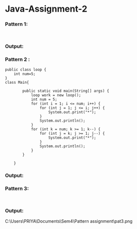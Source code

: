 # Java-Assignment-2
### Pattern 1:
```


```
### Output:

### Pattern 2 :
```
public class loop {
    int num=5;
}
class Main{

        public static void main(String[] args) {
            loop work = new loop();
            int num = 5;
            for (int i = 1; i <= num; i++) {
                for (int j = 1; j <= i; j++) {
                    System.out.print("*");
                }
                System.out.println();
            }
            for (int k = num; k >= 1; k--) {
                for (int j = k; j >= 1; j--) {
                    System.out.print("*");
                }
                System.out.println();
            }
        }

    }
```
### Output:
### Pattern 3:
```


```
### Output:
C:\Users\PRIYA\Documents\Sem4\Pattern assignment\pat3.png
